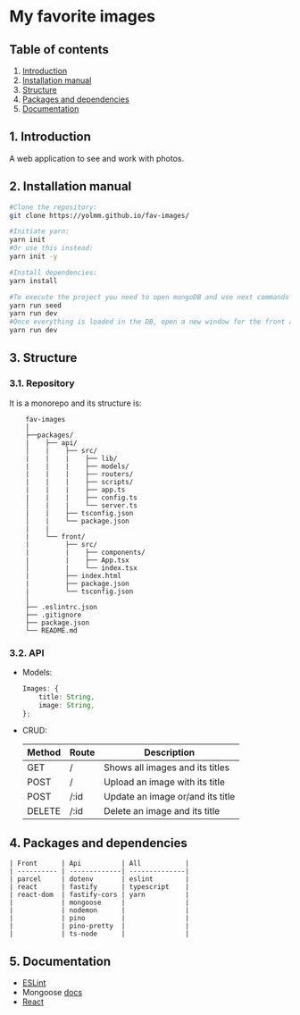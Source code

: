 # My favorite images

##  <a name='Tableofcontents'></a>Table of contents

<!-- vscode-markdown-toc -->
 1. [ Introduction](#Introduction)
 2. [ Installation manual](#Installationmanual)
 3. [ Structure](#Structure)
 4. [ Packages and dependencies](#Packagesanddependencies)
 5. [ Documentation](#Documentation)

<!-- vscode-markdown-toc-config
	numbering=true
	autoSave=true
	/vscode-markdown-toc-config -->
<!-- /vscode-markdown-toc -->

##  1. <a name='Introduction'></a> Introduction

A web application to see and work with photos.

##  2. <a name='Installationmanual'></a> Installation manual

```bash
#Clone the repository:
git clone https://yolmm.github.io/fav-images/

#Initiate yarn:
yarn init
#Or use this instead:
yarn init -y

#Install dependencies:
yarn install

#To execute the project you need to open mongoDB and use next commands in a window for the api 
yarn run seed
yarn run dev
#Once everything is loaded in the DB, open a new window for the front and use next command:
yarn run dev
```

##  3. <a name='Structure'></a> Structure

### 3.1. Repository

It is a monorepo and its structure is:

```
    fav-images
    │
    ├──packages/
    |    ├── api/
    │    |    ├── src/
    |    |    |    ├── lib/
    |    |    |    ├── models/
    |    |    |    ├── routers/
    |    |    |    ├── scripts/
    |    |    |    ├── app.ts
    |    |    |    ├── config.ts
    │    |    |    └── server.ts
    |    |    ├── tsconfig.json
    │    |    └── package.json
    |    |
    |    └── front/
    |         ├── src/
    |         |    ├── components/
    |         |    ├── App.tsx
    │         |    └── index.tsx
    |         ├── index.html
    |         ├── package.json
    |         └── tsconfig.json
    │
    ├── .eslintrc.json
    ├── .gitignore
    ├── package.json
    └── README.md
```

### 3.2. API

* Models:

    ```ts
    Images: {
        title: String,
        image: String,
    };
    ```


* CRUD:

    | Method | Route   | Description                      |
    |--------|---------|----------------------------------|
    | GET    | /       | Shows all images and its titles  |
    | POST   | /       | Upload an image with its title   |
    | POST   | /:id    | Update an image or/and its title |
    | DELETE | /:id    | Delete an image and its title    |

##  4. <a name='Packagesanddependencies'></a> Packages and dependencies

    | Front      | Api          | All           |
    | ---------- | -------------| --------------|
    | parcel     | dotenv       | eslint        |
    | react      | fastify      | typescript    |
    | react-dom  | fastify-cors | yarn          |
    |            | mongoose     |               |
    |            | nodemon      |               |
    |            | pino         |               |
    |            | pino-pretty  |               |
    |            | ts-node      |               |

##  5. <a name='Documentation'></a> Documentation

- [ESLint](https://eslint.org/docs/user-guide/getting-started)
- Mongoose [docs](https://mongoosejs.com/docs/)
- [React](https://es.reactjs.org/)